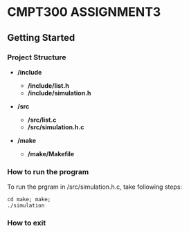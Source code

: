 # CMPT300 ASSIGNMENT3

## Getting Started
### Project Structure
* **/include**
	* **/include/list.h**
    * **/include/simulation.h**

* **/src**
	* **/src/list.c**
	* **/src/simulation.h.c**

* **/make**
	* **/make/Makefile**

### How to run the program
To run the prgram in /src/simulation.h.c, take following steps:

```
cd make; make;
./simulation
```

### How to exit